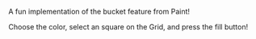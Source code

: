 A fun implementation of the bucket feature from Paint!

Choose the color, select an square on the Grid, and press the fill button!
